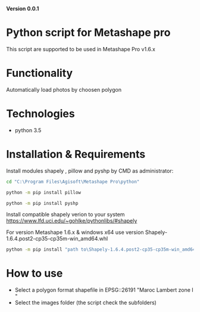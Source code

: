 **Version 0.0.1**

# Python script for Metashape pro

This script are supported to be used in Metashape Pro v1.6.x
# Functionality

Automatically load photos by choosen polygon 



# Technologies
- python 3.5
# Installation & Requirements 



Install modules shapely , pillow and pyshp by CMD as administrator:


```bash
cd "C:\Program Files\Agisoft\Metashape Pro\python"
```

```bash
python -m pip install pillow
```

```bash
python -m pip install pyshp
```

Install compatible shapely verion to your system https://www.lfd.uci.edu/~gohlke/pythonlibs/#shapely

For version Metashape 1.6.x & windows x64 use version Shapely-1.6.4.post2-cp35-cp35m-win_amd64.whl

```bash
python -m pip install "path to\Shapely-1.6.4.post2-cp35-cp35m-win_amd64.whl"
```

# How to use

- Select a polygon format shapefile in EPSG::26191 "Maroc Lambert zone I "
- Select the images folder (the script check the subfolders)

